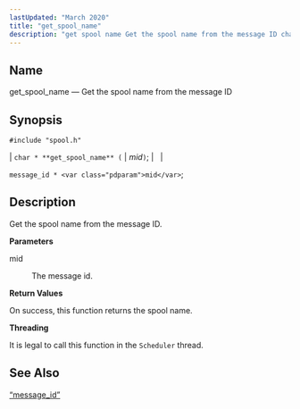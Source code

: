 ```yaml
---
lastUpdated: "March 2020"
title: "get_spool_name"
description: "get spool name Get the spool name from the message ID char get spool name mid message id mid Get the spool name from the message ID mid The message id On success this function returns the spool name It is legal to call this function in the Scheduler thread..."
---
```


<a name="apis.get_spool_name.xml"></a> 
## Name

get_spool_name — Get the spool name from the message ID

## Synopsis

`#include "spool.h"`

| `char * **get_spool_name** (` | <var class="pdparam">mid</var>`)`; |   |

`message_id * <var class="pdparam">mid</var>`;<a name="idp62594864"></a> 
## Description

Get the spool name from the message ID.

**<a name="idp62596080"></a> Parameters**

<dl class="variablelist">

<dt>mid</dt>

<dd>

The message id.

</dd>

</dl>

**<a name="idp62598784"></a> Return Values**

On success, this function returns the spool name.

**<a name="idp62599728"></a> Threading**

It is legal to call this function in the `Scheduler` thread.

<a name="idp62601264"></a> 
## See Also

[“message_id”](/momentum/3/3-api/structs-message-id)